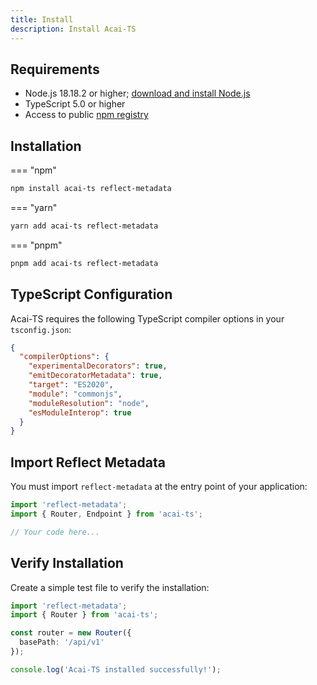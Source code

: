```yaml
---
title: Install
description: Install Acai-TS
---
```


## Requirements

* Node.js 18.18.2 or higher; [download and install Node.js](https://nodejs.org/en/download/)
* TypeScript 5.0 or higher
* Access to public [npm registry](https://www.npmjs.com/)


## Installation
=== "npm"
```bash
npm install acai-ts reflect-metadata
```

=== "yarn"
```bash
yarn add acai-ts reflect-metadata
```

=== "pnpm"
```bash
pnpm add acai-ts reflect-metadata
```

## TypeScript Configuration

Acai-TS requires the following TypeScript compiler options in your `tsconfig.json`:

```json
{
  "compilerOptions": {
    "experimentalDecorators": true,
    "emitDecoratorMetadata": true,
    "target": "ES2020",
    "module": "commonjs",
    "moduleResolution": "node",
    "esModuleInterop": true
  }
}
```

## Import Reflect Metadata

You must import `reflect-metadata` at the entry point of your application:

```typescript
import 'reflect-metadata';
import { Router, Endpoint } from 'acai-ts';

// Your code here...
```

## Verify Installation

Create a simple test file to verify the installation:

```typescript
import 'reflect-metadata';
import { Router } from 'acai-ts';

const router = new Router({
  basePath: '/api/v1'
});

console.log('Acai-TS installed successfully!');
```

